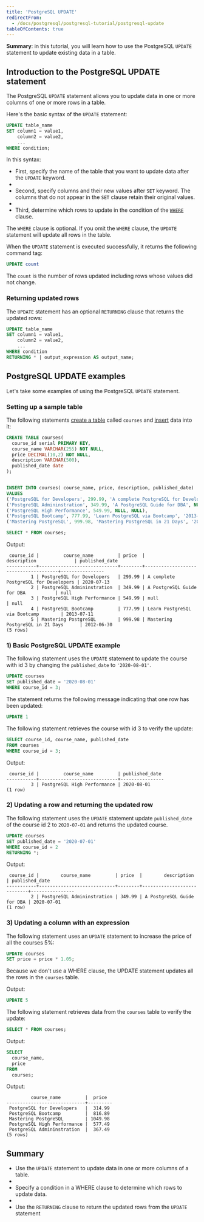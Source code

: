 ```yaml
---
title: 'PostgreSQL UPDATE'
redirectFrom:
  - /docs/postgresql/postgresql-tutorial/postgresql-update
tableOfContents: true
---
```



**Summary**: in this tutorial, you will learn how to use the PostgreSQL `UPDATE` statement to update existing data in a table.

## Introduction to the PostgreSQL UPDATE statement

The PostgreSQL `UPDATE` statement allows you to update data in one or more columns of one or more rows in a table.

Here's the basic syntax of the `UPDATE` statement:

```sql
UPDATE table_name
SET column1 = value1,
    column2 = value2,
    ...
WHERE condition;
```

In this syntax:

- First, specify the name of the table that you want to update data after the `UPDATE` keyword.
-
- Second, specify columns and their new values after `SET` keyword. The columns that do not appear in the `SET` clause retain their original values.
-
- Third, determine which rows to update in the condition of the [`WHERE`](/docs/postgresql/postgresql-where) clause.

The `WHERE` clause is optional. If you omit the `WHERE` clause, the `UPDATE` statement will update all rows in the table.

When the `UPDATE` statement is executed successfully, it returns the following command tag:

```sql
UPDATE count
```

The `count` is the number of rows updated including rows whose values did not change.

### Returning updated rows

The `UPDATE` statement has an optional `RETURNING` clause that returns the updated rows:

```sql
UPDATE table_name
SET column1 = value1,
    column2 = value2,
    ...
WHERE condition
RETURNING * | output_expression AS output_name;
```

## PostgreSQL UPDATE examples

Let's take some examples of using the PostgreSQL `UPDATE` statement.

### Setting up a sample table

The following statements [create a table](/docs/postgresql/postgresql-create-table) called `courses` and [insert](/docs/postgresql/postgresql-tutorial/postgresql-insert) data into it:

```sql
CREATE TABLE courses(
  course_id serial PRIMARY KEY,
  course_name VARCHAR(255) NOT NULL,
  price DECIMAL(10,2) NOT NULL,
  description VARCHAR(500),
  published_date date
);


INSERT INTO courses( course_name, price, description, published_date)
VALUES
('PostgreSQL for Developers', 299.99, 'A complete PostgreSQL for Developers', '2020-07-13'),
('PostgreSQL Admininstration', 349.99, 'A PostgreSQL Guide for DBA', NULL),
('PostgreSQL High Performance', 549.99, NULL, NULL),
('PostgreSQL Bootcamp', 777.99, 'Learn PostgreSQL via Bootcamp', '2013-07-11'),
('Mastering PostgreSQL', 999.98, 'Mastering PostgreSQL in 21 Days', '2012-06-30');

SELECT * FROM courses;
```

Output:

```
 course_id |         course_name         | price  |             description              | published_date
-----------+-----------------------------+--------+--------------------------------------+----------------
         1 | PostgreSQL for Developers   | 299.99 | A complete PostgreSQL for Developers | 2020-07-13
         2 | PostgreSQL Admininstration  | 349.99 | A PostgreSQL Guide for DBA           | null
         3 | PostgreSQL High Performance | 549.99 | null                                 | null
         4 | PostgreSQL Bootcamp         | 777.99 | Learn PostgreSQL via Bootcamp        | 2013-07-11
         5 | Mastering PostgreSQL        | 999.98 | Mastering PostgreSQL in 21 Days      | 2012-06-30
(5 rows)
```

### 1) Basic PostgreSQL UPDATE example

The following statement uses the `UPDATE` statement to update the course with id 3 by changing the `published_date` to `'2020-08-01'`.

```sql
UPDATE courses
SET published_date = '2020-08-01'
WHERE course_id = 3;
```

The statement returns the following message indicating that one row has been updated:

```sql
UPDATE 1
```

The following statement retrieves the course with id 3 to verify the update:

```sql
SELECT course_id, course_name, published_date
FROM courses
WHERE course_id = 3;
```

Output:

```
 course_id |         course_name         | published_date
-----------+-----------------------------+----------------
         3 | PostgreSQL High Performance | 2020-08-01
(1 row)
```

### 2) Updating a row and returning the updated row

The following statement uses the `UPDATE` statement update `published_date` of the course id 2 to `2020-07-01` and returns the updated course.

```sql
UPDATE courses
SET published_date = '2020-07-01'
WHERE course_id = 2
RETURNING *;
```

Output:

```
 course_id |        course_name         | price  |        description         | published_date
-----------+----------------------------+--------+----------------------------+----------------
         2 | PostgreSQL Admininstration | 349.99 | A PostgreSQL Guide for DBA | 2020-07-01
(1 row)
```

### 3) Updating a column with an expression

The following statement uses an `UPDATE` statement to increase the price of all the courses 5%:

```sql
UPDATE courses
SET price = price * 1.05;
```

Because we don't use a WHERE clause, the UPDATE statement updates all the rows in the `courses` table.

Output:

```sql
UPDATE 5
```

The following statement retrieves data from the `courses` table to verify the update:

```sql
SELECT * FROM courses;
```

Output:

```sql
SELECT
  course_name,
  price
FROM
  courses;
```

Output:

```
         course_name         |  price
-----------------------------+---------
 PostgreSQL for Developers   |  314.99
 PostgreSQL Bootcamp         |  816.89
 Mastering PostgreSQL        | 1049.98
 PostgreSQL High Performance |  577.49
 PostgreSQL Admininstration  |  367.49
(5 rows)
```

## Summary

- Use the `UPDATE` statement to update data in one or more columns of a table.
-
- Specify a condition in a WHERE clause to determine which rows to update data.
-
- Use the `RETURNING` clause to return the updated rows from the `UPDATE` statement
